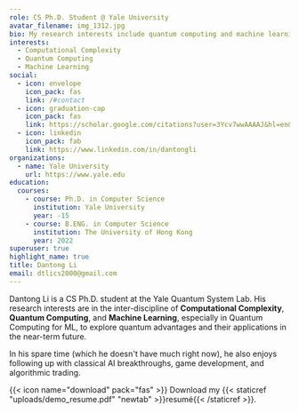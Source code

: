 ```yaml
---
role: CS Ph.D. Student @ Yale University
avatar_filename: img_1312.jpg
bio: My research interests include quantum computing and machine learning.
interests:
  - Computational Complexity
  - Quantum Computing
  - Machine Learning
social:
  - icon: envelope
    icon_pack: fas
    link: /#contact
  - icon: graduation-cap
    icon_pack: fas
    link: https://scholar.google.com/citations?user=3Ycv7wwAAAAJ&hl=en&oi=sra
  - icon: linkedin
    icon_pack: fab
    link: https://www.linkedin.com/in/dantongli
organizations:
  - name: Yale University
    url: https://www.yale.edu
education:
  courses:
    - course: Ph.D. in Computer Science
      institution: Yale University
      year: -15
    - course: B.ENG. in Computer Science
      institution: The University of Hong Kong
      year: 2022
superuser: true
highlight_name: true
title: Dantong Li
email: dtlics2000@gmail.com
---
```

Dantong Li is a CS Ph.D. student at the Yale Quantum System Lab. His research interests are in the inter-discipline of **Computational Complexity**, **Quantum Computing**, and **Machine Learning**, especially in Quantum Computing for ML, to explore quantum advantages and their applications in the near-term future. 

In his spare time (which he doesn't have much right now), he also enjoys following up with classical AI breakthroughs, game development, and algorithmic trading.

{{< icon name="download" pack="fas" >}} Download my {{< staticref "uploads/demo_resume.pdf" "newtab" >}}resumé{{< /staticref >}}.